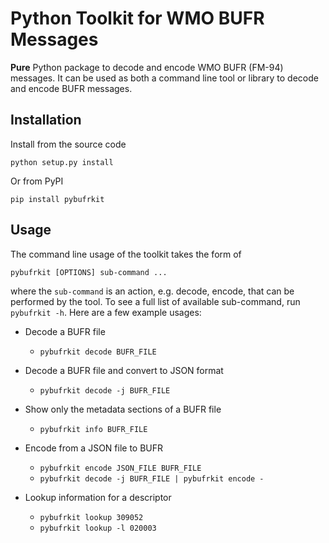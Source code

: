 # Python Toolkit for WMO BUFR Messages

**Pure** Python package to decode and encode WMO BUFR (FM-94) messages. It can be used
as both a command line tool or library to decode and encode BUFR messages.


## Installation
Install from the source code 
```
python setup.py install
```
Or from PyPI
```
pip install pybufrkit
```


## Usage
The command line usage of the toolkit takes the form of 
```
pybufrkit [OPTIONS] sub-command ...
```
where the `sub-command` is an action, e.g. decode, encode, that can be performed by the tool. 
To see a full list of available sub-command, run `pybufrkit -h`. Here are a few example usages:


* Decode a BUFR file
    - `pybufrkit decode BUFR_FILE`

* Decode a BUFR file and convert to JSON format
    - `pybufrkit decode -j BUFR_FILE`
    
* Show only the metadata sections of a BUFR file
    - `pybufrkit info BUFR_FILE`
    
* Encode from a JSON file to BUFR
    - `pybufrkit encode JSON_FILE BUFR_FILE`
    - `pybufrkit decode -j BUFR_FILE | pybufrkit encode -`
    
* Lookup information for a descriptor
    - `pybufrkit lookup 309052`
    - `pybufrkit lookup -l 020003`
    

    


